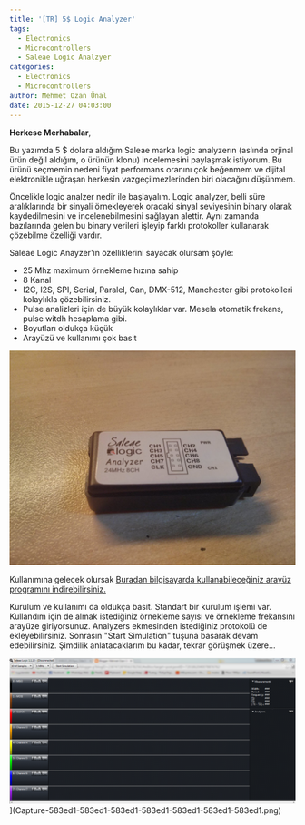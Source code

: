 ```yaml
---
title: '[TR] 5$ Logic Analyzer'
tags:
  - Electronics
  - Microcontrollers
  - Saleae Logic Analzyer
categories:
  - Electronics
  - Microcontrollers
author: Mehmet Ozan Ünal
date: 2015-12-27 04:03:00
---
```


**Herkese Merhabalar**,

Bu yazımda 5 $ dolara aldığım Saleae marka logic analyzerın (aslında orjinal
ürün değil aldığım, o ürünün klonu) incelemesini paylaşmak istiyorum. Bu ürünü
seçmemin nedeni fiyat performans oranını çok beğenmem ve dijital elektronikle
uğraşan herkesin vazgeçilmezlerinden biri olacağını düşünmem.

Öncelikle logic analzer nedir ile başlayalım. Logic analyzer, belli süre
aralıklarında bir sinyali örnekleyerek oradaki sinyal seviyesinin binary olarak
kaydedilmesini ve incelenebilmesini sağlayan alettir. Aynı zamanda bazılarında
gelen bu binary verileri işleyip farklı protokoller kullanarak çözebilme
özelliği vardır.

Saleae Logic Anayzer'ın özelliklerini sayacak olursam şöyle:

- 25 Mhz maximum örnekleme hızına sahip
- 8 Kanal
- I2C, I2S, SPI, Serial, Paralel, Can, DMX-512, Manchester gibi protokolleri
  kolaylıkla çözebilirsiniz. 
- Pulse analizleri için de büyük kolaylıklar var. Mesela otomatik frekans, pulse
  witdh hesaplama gibi.
- Boyutları oldukça küçük 
- Arayüzü ve kullanımı çok basit

![](IMG_20151226_182649-be87a2-be87a2-be87a2-be87a2-be87a2-be87a2.jpg)


Kullanımına gelecek olursak
[Buradan bilgisayarda kullanabileceğiniz arayüz programını indirebilirsiniz.](https://www.saleae.com/downloads)

Kurulum ve kullanımı da oldukça basit. Standart bir kurulum işlemi var.
Kullandım için de almak istediğiniz örnekleme sayısı ve örnekleme frekansını
arayüze giriyorsunuz. Analyzers ekmesinden istediğiniz protokolü de
ekleyebilirsiniz. Sonrasın "Start Simulation" tuşuna basarak devam
edebilirsiniz. Şimdilik anlatacaklarım bu kadar, tekrar görüşmek üzere...

![](Capture-583ed1-583ed1-583ed1-583ed1-583ed1-583ed1-583ed1.png)](Capture-583ed1-583ed1-583ed1-583ed1-583ed1-583ed1-583ed1.png)
